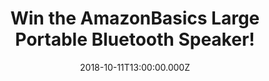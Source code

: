 ---
campaign-uuid: "c-3b12a3d0-b3d8-463f-a6fb-b559a0b42414"
type: "Competition"
category: "Gifts"
date: "2018-10-11T13:00:00.000Z"
end-date: "2018-11-11T23:59:00.000Z"
disable-form: false
is_promoted: false
has_entry_page: true
title: "Win the AmazonBasics Large Portable Bluetooth Speaker!"
competition-description: "<p>Get ready to turn up the volume of your music, films,\
  \ or voice calls with this large Bluetooth speaker from AmazonBasics. The loudest\
  \ speaker to date that lets you share music and calls with your friends, hands-free.</p>\n\
  <p>Want to treat yourself? Enter below for a chance to win!</p>\n"
hero-header: "Win the AmazonBasics Large Portable Bluetooth Speaker!"
terms-confirmation: "N/A"
banner-img: "https://assets.expresslyapp.com/asset-e305d88f-3b85-43cb-9039-7af13040e318.jpg"
logo-left-href: "http://club.expressly.io"
logo-left-image: "https://assets.expresslyapp.com/asset-5daab3ac-98da-4186-bc6a-360bb7c72bc2.jpg"
logo-left-title: "Expressly Club"
bg-image-hero: "https://assets.expresslyapp.com/asset-0cd9d142-b85c-47a5-aa5b-f08f583837d2.jpg"
bg-image-first: "https://assets.expresslyapp.com/asset-b4579289-79fc-450a-9151-25842a1e671c.jpg"
section1-content: "</p>Listen to your favourite tunes and films from your phone, tablet,\
  \ or laptop. This amazing AmazonBasics speaker connects to nearly all Bluetooth\
  \ devices using Bluetooth 4.0 technology.</p><p>The speaker is amazingly portable\
  \ and so loud and powerful enough that you can go to the beach and still hear your\
  \ music! Take the speaker on your next big trip, to the park, or just the next room!</p>\n\
  <p>Enter the form below and get ready to enjoy the AmazonBasics Large Portable Bluetooth\
  \ Speaker everywhere you go!</p>\n"
entry-title: "Win the AmazonBasics Large Portable Bluetooth Speaker!"
entry-content: "<p>Enter the draw to win the AmazonBasics Large Portable Bluetooth\
  \ Speaker by completing the form below before 23:59 on 11th of November 2018.</p>\n"
has-winner: false
prize-description: "The AmazonBasics Large Portable Bluetooth Speaker!"
special-conditions: "Multiple entries are allowed up to one every day.\r\nThis competition\
  \ is also available on: https://aaa.nme.com/competitions/amazon-bluetooth-speaker"
country-restrictions:
- "GB"
---